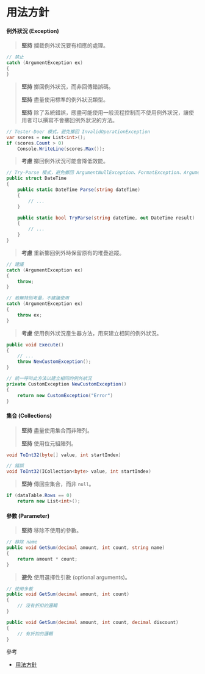 # 用法方針

#### 例外狀況 \(Exception\)

> **堅持** 攔截例外狀況要有相應的處理。

```csharp
// 禁止
catch (ArgumentException ex)
{
}
```

> **堅持** 擲回例外狀況，而非回傳錯誤碼。
>
> **堅持** 盡量使用標準的例外狀況類型。
>
> **堅持** 除了系統錯誤，應盡可能使用一般流程控制而不使用例外狀況，讓使用者可以撰寫不會擲回例外狀況的方法。

```csharp
// Tester-Doer 模式，避免擲回 InvalidOperationException
var scores = new List<int>();
if (scores.Count > 0)
    Console.WriteLine(scores.Max());
```

> **考慮** 擲回例外狀況可能會降低效能。

```csharp
// Try-Parse 模式，避免擲回 ArgumentNullException、FormatException、ArgumentException
public struct DateTime
{
    public static DateTime Parse(string dateTime)
    { 
        // ... 
    }

    public static bool TryParse(string dateTime, out DateTime result)
    {
        // ...
    }
}
```

> **考慮** 重新擲回例外時保留原有的堆疊追蹤。

```csharp
// 建議
catch (ArgumentException ex)
{
    throw;
}

// 若無特別考量，不建議使用
catch (ArgumentException ex)
{
    throw ex;
}
```

> **考慮** 使用例外狀況產生器方法，用來建立相同的例外狀況。

```csharp
public void Execute()
{
    // ...
    throw NewCustomException();
}

// 統一呼叫此方法以建立相同的例外狀況
private CustomException NewCustomException()
{
    return new CustomException("Error")
}
```

#### 集合 \(Collections\)

> **堅持** 盡量使用集合而非陣列。
>
> **堅持** 使用位元組陣列。

```csharp
void ToInt32(byte[] value, int startIndex)

// 錯誤
void ToInt32(ICollection<byte> value, int startIndex)
```

> **堅持** 傳回空集合，而非 `null`。

```csharp
if (dataTable.Rows == 0)
    return new List<int>();
```

#### 參數 \(Parameter\)

> **堅持** 移除不使用的參數。

```csharp
// 移除 name
public void GetSum(decimal amount, int count, string name)
{
    return amount * count;
}
```

> **避免** 使用選擇性引數 \(optional arguments\)。

```csharp
// 使用多載
public void GetSum(decimal amount, int count)
{
    // 沒有折扣的邏輯
}

public void GetSum(decimal amount, int count, decimal discount)
{
    // 有折扣的邏輯
}
```

參考

* [用法方針](https://msdn.microsoft.com/zh-tw/library/ms229035%28v=vs.110%29.aspx)



